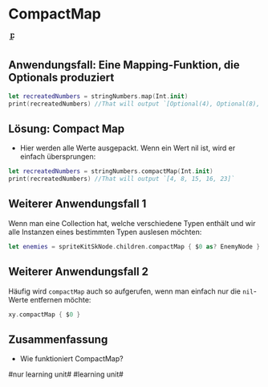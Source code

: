 # CompactMap
🗜️

## Anwendungsfall: Eine Mapping-Funktion, die Optionals produziert

```swift
let recreatedNumbers = stringNumbers.map(Int.init)
print(recreatedNumbers) //That will output `[Optional(4), Optional(8), Optional(15), Optional(16), Optional(23)]`
```

## Lösung: Compact Map

- Hier werden alle Werte ausgepackt. Wenn ein Wert nil ist, wird er einfach übersprungen:

```swift
let recreatedNumbers = stringNumbers.compactMap(Int.init)
print(recreatedNumbers) //That will output `[4, 8, 15, 16, 23]`
```


## Weiterer Anwendungsfall 1

Wenn man eine Collection hat, welche verschiedene Typen enthält und wir alle Instanzen eines bestimmten Typen auslesen möchten:

```swift
let enemies = spriteKitSkNode.children.compactMap { $0 as? EnemyNode }
```

## Weiterer Anwendungsfall 2

Häufig wird `compactMap` auch so aufgerufen, wenn man einfach nur die `nil`-Werte entfernen möchte:

```swift
xy.compactMap { $0 }
```

## Zusammenfassung
- Wie funktioniert CompactMap?



#nur learning unit# #learning unit#